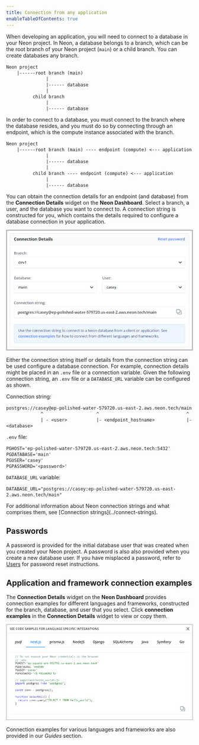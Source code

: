 ```yaml
---
title: Connection from any application
enableTableOfContents: true
---
```

When developing an application, you will need to connect to a database in your Neon project. In Neon, a database belongs to a branch, which can be the root branch of your Neon project (`main`) or a child branch. You can create databases any branch.

```text
Neon project
    |------root branch (main)
               |
               |------ database
               |
          child branch
               |
               |------ database
```

In order to connect to a database, you must connect to the branch where the database resides, and you must do so by connecting through an endpoint, which is the compute instance associated with the branch.

```text
Neon project
    |------root branch (main) ---- endpoint (compute) <--- application
               |
               |------ database
               |
          child branch ---- endpoint (compute) <--- application
               |
               |------ database  
```

You can obtain the connection details for an endpoint (and database) from the **Connection Details** widget on the **Neon Dashboard**. Select a branch, a user, and the database you want to connect to. A connection string is constructed for you, which contains the details required to configure a database connection in your application.

![Connection details widget](./images/connection_details.png)

Either the connection string itself or details from the connection string can be used configure a database connection. For example, connection details might be placed in an `.env` file or a connection variable. Given the following connection string, an `.env` file or a `DATABASE_URL` variable can be configured as shown.

Connection string:

```text
postgres://casey@ep-polished-water-579720.us-east-2.aws.neon.tech/main
             ^                    ^                                 ^
             | - <user>           |- <endpoint_hostname>            |- <database>                         
```

`.env` file:

```text
PGHOST='ep-polished-water-579720.us-east-2.aws.neon.tech:5432'
PGDATABASE='main'
PGUSER='casey'
PGPASSWORD='<password>'
```

`DATABASE_URL` variable:

```text
DATABASE_URL="postgres://casey:ep-polished-water-579720.us-east-2.aws.neon.tech/main"
```

<Admonition type="tip">
For additional information about Neon connection strings and what comprises them, see [Connection strings](../connect-strings).
</Admonition>

## Passwords

A password is provided for the initial database user that was created when you created your Neon project. A password is also also provided when you create a new database user. If you have misplaced a password, refer to [Users](tbd) for password reset instructions.

## Application and framework connection examples

The **Connection Details** widget on the **Neon Dashboard** provides connection examples for different languages and frameworks, constructed for the branch, database, and user that you select. Click **connection examples**  in the **Connection Details** widget to view or copy them.

![Connection details widget](./images/code_connection_examples.png)

Connection examples for various languages and frameworks are also provided in our *Guides* section.
